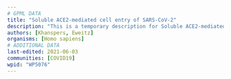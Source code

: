 ```yaml
---
# GPML DATA
title: "Soluble ACE2-mediated cell entry of SARS-CoV-2"
description: "This is a temporary description for Soluble ACE2-mediated cell entry of SARS-CoV-2"
authors: [Khanspers, Eweitz]
organisms: [Homo sapiens]
# ADDITIONAL DATA
last-edited: 2021-06-03
communities: [COVID19]
wpid: "WP5076"
---
```

